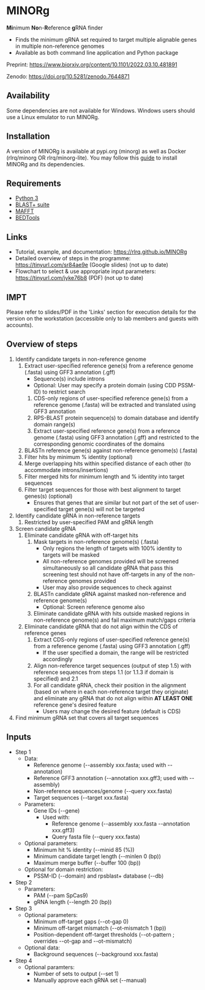 # MINORg
**Mi**nimum **No**n-**R**eference **g**RNA finder
- Finds the minimum gRNA set required to target multiple alignable genes in multiple non-reference genomes
- Available as both command line application and Python package

Preprint: https://www.biorxiv.org/content/10.1101/2022.03.10.481891

Zenodo: https://doi.org/10.5281/zenodo.7644871

## Availability
Some dependencies are not available for Windows. Windows users should use a Linux emulator to run MINORg.

## Installation
A version of MINORg is available at pypi.org (minorg) as well as Docker (rlrq/minorg OR rlrq/minorg-lite). You may follow this [guide](https://rlrq.github.io/MINORg/build/html/installation.html) to install MINORg and its dependencies.

## Requirements
- [Python 3](https://www.python.org/)
- [BLAST+ suite](https://www.ncbi.nlm.nih.gov/books/NBK279690/)
- [MAFFT](https://mafft.cbrc.jp/alignment/software/)
- [BEDTools](https://bedtools.readthedocs.io/en/latest/index.html)

## Links
- Tutorial, example, and documentation: https://rlrq.github.io/MINORg
- Detailed overview of steps in the programme: https://tinyurl.com/sr84ae9e (Google slides) (not up to date)
- Flowchart to select & use appropriate input parameters: https://tinyurl.com/jyke76b8 (PDF) (not up to date)

## IMPT
Please refer to slides/PDF in the 'Links' section for execution details for the version on the workstation (accessible only to lab members and guests with accounts).

## Overview of steps
1. Identify candidate targets in non-reference genome
   1. Extract user-specified reference gene(s) from a reference genome (.fasta) using GFF3 annotation (.gff)
      - Sequence(s) include introns
      - Optional: User may specify a protein domain (using CDD PSSM-ID) to restrict search
      1. CDS-only regions of user-specified reference gene(s) from a reference genome (.fasta) will be extracted and translated using GFF3 annotation
      2. RPS-BLAST protein sequence(s) to domain database and identify domain range(s)
      3. Extract user-specified reference gene(s) from a reference genome (.fasta) using GFF3 annotation (.gff) and restricted to the corresponding genomic coordinates of the domains
   2. BLASTn reference gene(s) against non-reference genome(s) (.fasta)
   3. Filter hits by minimum % identity (optional)
   4. Merge overlapping hits within specified distance of each other (to accommodate introns/insertions)
   5. Filter merged hits for minimum length and % identity into target sequences
   6. Filter target sequences for those with best alignment to target genes(s) (optional)
      - Ensures that genes that are similar but not part of the set of user-specified target gene(s) will not be targeted
2. Identify candidate gRNA in non-reference targets
   1. Restricted by user-specified PAM and gRNA length
3. Screen candidate gRNA
   1. Eliminate candidate gRNA with off-target hits
      1. Mask targets in non-reference genome(s) (.fasta)
         - Only regions the length of targets with 100% identity to targets will be masked
         - All non-reference genomes provided will be screened simultaneously so all candidate gRNA that pass this screening test should not have off-targets in any of the non-reference genomes provided
         - User may also provide sequences to check against
      2. BLASTn candidate gRNA against masked non-reference and reference genome(s)
         - Optional: Screen reference genome also
      3. Eliminate candidate gRNA with hits outside masked regions in non-reference genome(s) and fail maximum match/gaps criteria
   2. Eliminate candidate gRNA that do not align within the CDS of reference genes
      1. Extract CDS-only regions of user-specified reference gene(s) from a reference genome (.fasta) using GFF3 annotation (.gff)
         - If the user specified a domain, the range will be restricted accordingly
      2. Align non-reference target sequences (output of step 1.5) with reference sequences from steps 1.1 (or 1.1.3 if domain is specified) and 2.1
      3. For all candidate gRNA, check their position in the alignment (based on where in each non-reference target they originate) and eliminate any gRNA that do not align within **AT LEAST ONE** reference gene's desired feature
         - Users may change the desired feature (default is CDS)
4. Find minimum gRNA set that covers all target sequences

## Inputs
- Step 1
   - Data:
      - Reference genome (--assembly xxx.fasta; used with --annotation)
      - Reference GFF3 annotation (--annotation xxx.gff3; used with --assembly)
      - Non-reference sequences/genome (--query xxx.fasta)
      - Target sequences (--target xxx.fasta)
   - Parameters:
      - Gene IDs (--gene)
         - Used with:
            - Reference genome (--assembly xxx.fasta --annotation xxx.gff3)
            - Query fasta file (--query xxx.fasta)
   - Optional parameters:
      - Minimum hit % identity (--minid 85 (%))
      - Minimum candidate target length (--minlen 0 (bp))
      - Maximum merge buffer (--buffer 100 (bp))
   - Optional for domain restriction:
      - PSSM-ID (--domain) and rpsblast+ database (--db)
- Step 2
   - Parameters:
      - PAM (--pam SpCas9)
      - gRNA length (--length 20 (bp))
- Step 3
   - Optional parameters:
      - Minimum off-target gaps (--ot-gap 0)
      - Minimum off-target mismatch (--ot-mismatch 1 (bp))
      - Position-dependent off-target thresholds (--ot-pattern <pattern>; overrides --ot-gap and --ot-mismatch)
   - Optional data:
      - Background sequences (--background xxx.fasta)
- Step 4
   - Optional paramters:
      - Number of sets to output (--set 1)
      - Manually approve each gRNA set (--manual)

